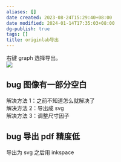 ```yaml
---
aliases: []
date created: 2023-08-24T15:29:40+08:00
date modified: 2024-01-14T17:35:03+08:00
dg-publish: true
tags: []
title: originlab导出
---
```


右键 graph 选择导出。  
![](/img/user/resources/attachments/20230824originlab导出.png)

## bug 图像有一部分空白
解决方法 1：之前不知道怎么就解决了  
解决方法 2：导出成 svg  
解决方法 3：调整尺寸因子

## bug 导出 pdf 精度低
导出为 svg 之后用 inkspace